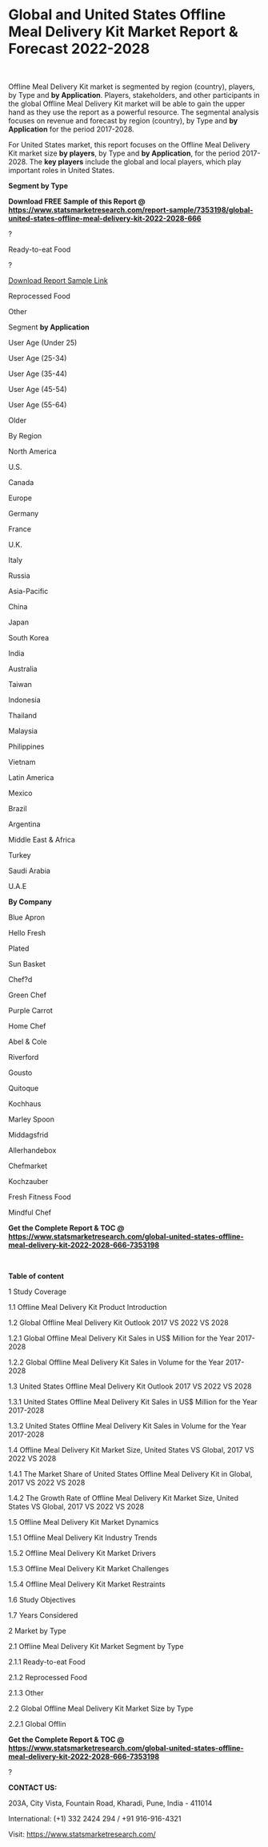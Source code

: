 <h1>Global and United States Offline Meal Delivery Kit Market Report & Forecast 2022-2028</h1><br/><p>Offline Meal Delivery Kit market is segmented by region (country), players, by Type and <strong>by Application</strong>. Players, stakeholders, and other participants in the global Offline Meal Delivery Kit market will be able to gain the upper hand as they use the report as a powerful resource. The segmental analysis focuses on revenue and forecast by region (country), by Type and <strong>by Application</strong> for the period 2017-2028.</p>
 
 
 
 <p>For United States market, this report focuses on the Offline Meal Delivery Kit market size <strong>by players</strong>, by Type and <strong>by Application</strong>, for the period 2017-2028. The <strong>key players</strong> include the global and local players, which play important roles in United States.</p>
 
 
 
 <p><strong>Segment by Type</strong></p>
 
 
 
 <div><b>Download FREE Sample of this Report @ <a href="https://www.statsmarketresearch.com/download-free-sample/7353198/global-united-states-offline-meal-delivery-kit-2022-2028-666">https://www.statsmarketresearch.com/report-sample/7353198/global-united-states-offline-meal-delivery-kit-2022-2028-666</a></b></div>
 
 
 
 <p>? </p>
 
 
 
 <p>Ready-to-eat Food</p>
 
 
 
 <p>? </p>
 
 
 
 <p><a href="https://www.statsmarketresearch.com/download-free-sample/7353198/global-united-states-offline-meal-delivery-kit-2022-2028-666">Download Report Sample Link</a></p>
 
 
 
 <p>Reprocessed Food</p>
 
 
 
 <p>Other</p>
 
 
 
 <p>Segment <strong>by Application</strong></p>
 
 
 
 <p>User Age (Under 25)</p>
 
 
 
 <p>User Age (25-34)</p>
 
 
 
 <p>User Age (35-44)</p>
 
 
 
 <p>User Age (45-54)</p>
 
 
 
 <p>User Age (55-64)</p>
 
 
 
 <p>Older</p>
 
 
 
 <p>By Region</p>
 
 
 
 <p>North America</p>
 
 
 
 <p>U.S.</p>
 
 
 
 <p>Canada</p>
 
 
 
 <p>Europe</p>
 
 
 
 <p>Germany</p>
 
 
 
 <p>France</p>
 
 
 
 <p>U.K.</p>
 
 
 
 <p>Italy</p>
 
 
 
 <p>Russia</p>
 
 
 
 <p>Asia-Pacific</p>
 
 
 
 <p>China</p>
 
 
 
 <p>Japan</p>
 
 
 
 <p>South Korea</p>
 
 
 
 <p>India</p>
 
 
 
 <p>Australia</p>
 
 
 
 <p>Taiwan</p>
 
 
 
 <p>Indonesia</p>
 
 
 
 <p>Thailand</p>
 
 
 
 <p>Malaysia</p>
 
 
 
 <p>Philippines</p>
 
 
 
 <p>Vietnam</p>
 
 
 
 <p>Latin America</p>
 
 
 
 <p>Mexico</p>
 
 
 
 <p>Brazil</p>
 
 
 
 <p>Argentina</p>
 
 
 
 <p>Middle East & Africa</p>
 
 
 
 <p>Turkey</p>
 
 
 
 <p>Saudi Arabia</p>
 
 
 
 <p>U.A.E</p>
 
 
 
 <p><strong>By Company</strong></p>
 
 
 
 <p>Blue Apron</p>
 
 
 
 <p>Hello Fresh</p>
 
 
 
 <p>Plated</p>
 
 
 
 <p>Sun Basket</p>
 
 
 
 <p>Chef?d</p>
 
 
 
 <p>Green Chef</p>
 
 
 
 <p>Purple Carrot</p>
 
 
 
 <p>Home Chef</p>
 
 
 
 <p>Abel & Cole</p>
 
 
 
 <p>Riverford</p>
 
 
 
 <p>Gousto</p>
 
 
 
 <p>Quitoque</p>
 
 
 
 <p>Kochhaus</p>
 
 
 
 <p>Marley Spoon</p>
 
 
 
 <p>Middagsfrid</p>
 
 
 
 <p>Allerhandebox</p>
 
 
 
 <p>Chefmarket</p>
 
 
 
 <p>Kochzauber</p>
 
 
 
 <p>Fresh Fitness Food</p>
 
 
 
 <p>Mindful Chef</p>
 
 
 
 <div><b>Get the Complete Report & TOC @ <a href="https://www.statsmarketresearch.com/global-united-states-offline-meal-delivery-kit-2022-2028-666-7353198">https://www.statsmarketresearch.com/global-united-states-offline-meal-delivery-kit-2022-2028-666-7353198</a></b></div>
 
 
 
 <p><br />
 
 <b>Table of content</b></p>
 
 
 
 <p>1 Study Coverage<br />
 
 1.1 Offline Meal Delivery Kit Product Introduction<br />
 
 1.2 Global Offline Meal Delivery Kit Outlook 2017 VS 2022 VS 2028<br />
 
 1.2.1 Global Offline Meal Delivery Kit Sales in US$ Million for the Year 2017-2028<br />
 
 1.2.2 Global Offline Meal Delivery Kit Sales in Volume for the Year 2017-2028<br />
 
 1.3 United States Offline Meal Delivery Kit Outlook 2017 VS 2022 VS 2028<br />
 
 1.3.1 United States Offline Meal Delivery Kit Sales in US$ Million for the Year 2017-2028<br />
 
 1.3.2 United States Offline Meal Delivery Kit Sales in Volume for the Year 2017-2028<br />
 
 1.4 Offline Meal Delivery Kit Market Size, United States VS Global, 2017 VS 2022 VS 2028<br />
 
 1.4.1 The Market Share of United States Offline Meal Delivery Kit in Global, 2017 VS 2022 VS 2028<br />
 
 1.4.2 The Growth Rate of Offline Meal Delivery Kit Market Size, United States VS Global, 2017 VS 2022 VS 2028<br />
 
 1.5 Offline Meal Delivery Kit Market Dynamics<br />
 
 1.5.1 Offline Meal Delivery Kit Industry Trends<br />
 
 1.5.2 Offline Meal Delivery Kit Market Drivers<br />
 
 1.5.3 Offline Meal Delivery Kit Market Challenges<br />
 
 1.5.4 Offline Meal Delivery Kit Market Restraints<br />
 
 1.6 Study Objectives<br />
 
 1.7 Years Considered<br />
 
 2 Market by Type<br />
 
 2.1 Offline Meal Delivery Kit Market Segment by Type<br />
 
 2.1.1 Ready-to-eat Food<br />
 
 2.1.2 Reprocessed Food<br />
 
 2.1.3 Other<br />
 
 2.2 Global Offline Meal Delivery Kit Market Size by Type<br />
 
 2.2.1 Global Offlin</p>
 
 
 
 <div><b>Get the Complete Report & TOC @ <a href="https://www.statsmarketresearch.com/global-united-states-offline-meal-delivery-kit-2022-2028-666-7353198">https://www.statsmarketresearch.com/global-united-states-offline-meal-delivery-kit-2022-2028-666-7353198</a></b></div>
 
 
 
 <p>? </p>
 
 
 
 <p><b>CONTACT US:</b><br />
 
 203A, City Vista, Fountain Road, Kharadi, Pune, India - 411014<br />
 
 International: (+1) 332 2424 294 / +91 916-916-4321<br />
 
 Visit: <a href="https://www.statsmarketresearch.com/">https://www.statsmarketresearch.com/</a></p>